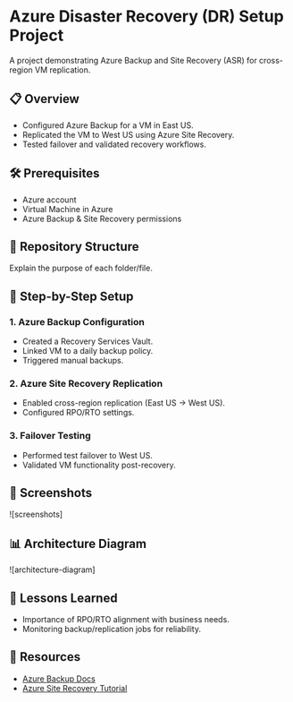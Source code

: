 # Azure Disaster Recovery (DR) Setup Project

A project demonstrating Azure Backup and Site Recovery (ASR) for cross-region VM replication.

## 📋 Overview
- Configured Azure Backup for a VM in East US.
- Replicated the VM to West US using Azure Site Recovery.
- Tested failover and validated recovery workflows.

## 🛠️ Prerequisites
- Azure account
- Virtual Machine in Azure
- Azure Backup & Site Recovery permissions

## 📂 Repository Structure
Explain the purpose of each folder/file.

## 🚀 Step-by-Step Setup
### 1. Azure Backup Configuration
- Created a Recovery Services Vault.
- Linked VM to a daily backup policy.
- Triggered manual backups.

### 2. Azure Site Recovery Replication
- Enabled cross-region replication (East US → West US).
- Configured RPO/RTO settings.

### 3. Failover Testing
- Performed test failover to West US.
- Validated VM functionality post-recovery.

## 📸 Screenshots
![screenshots]


## 📊 Architecture Diagram
![architecture-diagram]

## 📝 Lessons Learned
- Importance of RPO/RTO alignment with business needs.
- Monitoring backup/replication jobs for reliability.

## 🔗 Resources
- [Azure Backup Docs](https://learn.microsoft.com/en-us/azure/backup/)
- [Azure Site Recovery Tutorial](https://learn.microsoft.com/en-us/azure/site-recovery/azure-to-azure-tutorial-enable-replication)
